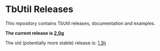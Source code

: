 # TbUtil Releases

This repository contains TbUtil releases, documentation and examples.

**The current release is [2.0g](https://github.com/turbonomic/tbutil/blob/v2.0g/docs/release.md)**

The old (potentially more stable) release is: [1.3h](https://github.com/turbonomic/tbutil/blob/v1.3h/docs/release.md)

